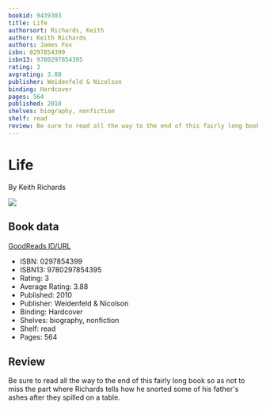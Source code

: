 ```yaml
---
bookid: 9439303
title: Life
authorsort: Richards, Keith
author: Keith Richards
authors: James Fox
isbn: 0297854399
isbn13: 9780297854395
rating: 3
avgrating: 3.88
publisher: Weidenfeld & Nicolson
binding: Hardcover
pages: 564
published: 2010
shelves: biography, nonfiction
shelf: read
review: Be sure to read all the way to the end of this fairly long book so as not to miss the part where Richards tells how he snorted some of his father's ashes after they spilled on a table.
---
```


# Life

By Keith Richards

![](../../1327960451l/9439303.jpg)

## Book data

[GoodReads ID/URL](https://www.goodreads.com/book/show/9439303)

- ISBN: 0297854399
- ISBN13: 9780297854395
- Rating: 3
- Average Rating: 3.88
- Published: 2010
- Publisher: Weidenfeld & Nicolson
- Binding: Hardcover
- Shelves: biography, nonfiction
- Shelf: read
- Pages: 564

## Review

Be sure to read all the way to the end of this fairly long book so as not to miss the part where Richards tells how he snorted some of his father's ashes after they spilled on a table.

